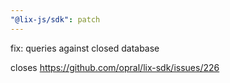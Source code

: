 ```yaml
---
"@lix-js/sdk": patch
---
```


fix: queries against closed database

closes https://github.com/opral/lix-sdk/issues/226